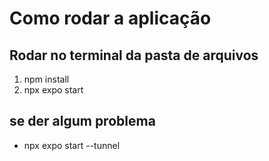 # Como rodar a aplicação 
## Rodar no terminal da pasta de arquivos

 1. npm install
 2. npx expo start 

## se der algum problema 
- npx expo start --tunnel